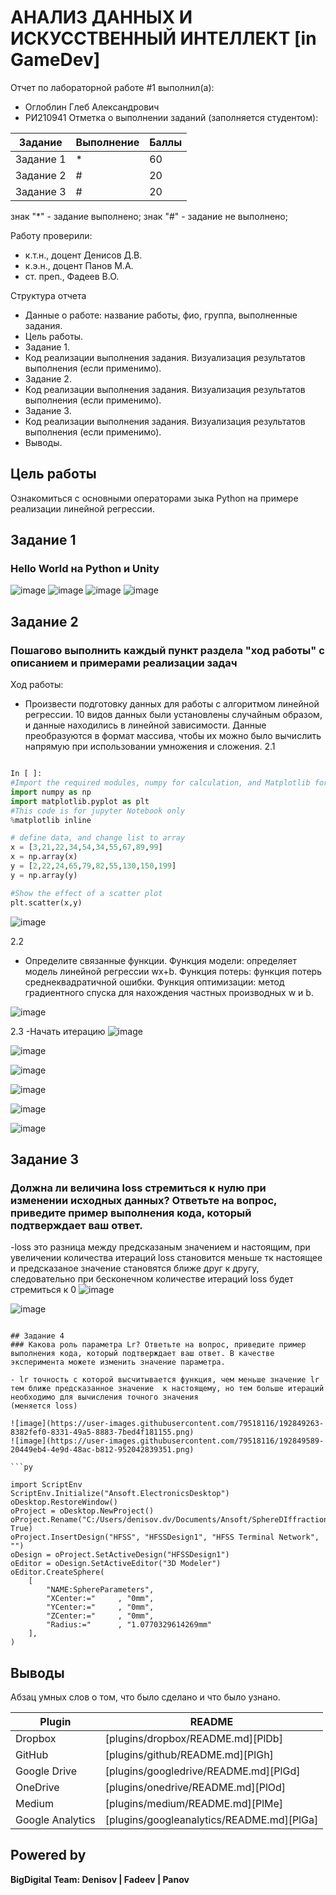 # АНАЛИЗ ДАННЫХ И ИСКУССТВЕННЫЙ ИНТЕЛЛЕКТ [in GameDev]
Отчет по лабораторной работе #1 выполнил(а):
- Оглоблин Глеб Александрович
- РИ210941
Отметка о выполнении заданий (заполняется студентом):

| Задание | Выполнение | Баллы |
| ------ | ------ | ------ |
| Задание 1 | * | 60 |
| Задание 2 | # | 20 |
| Задание 3 | # | 20 |

знак "*" - задание выполнено; знак "#" - задание не выполнено;

Работу проверили:
- к.т.н., доцент Денисов Д.В.
- к.э.н., доцент Панов М.А.
- ст. преп., Фадеев В.О.

Структура отчета

- Данные о работе: название работы, фио, группа, выполненные задания.
- Цель работы.
- Задание 1.
- Код реализации выполнения задания. Визуализация результатов выполнения (если применимо).
- Задание 2.
- Код реализации выполнения задания. Визуализация результатов выполнения (если применимо).
- Задание 3.
- Код реализации выполнения задания. Визуализация результатов выполнения (если применимо).
- Выводы.

## Цель работы
Ознакомиться с основными операторами зыка Python на примере реализации линейной регрессии.

## Задание 1
### Hello World на Python и Unity
![image](https://user-images.githubusercontent.com/79518116/192587228-34c4bfcf-5597-44b6-bc25-c150c77e48d9.png)
![image](https://user-images.githubusercontent.com/79518116/192587486-dc00b672-1acc-4a1c-8137-3673dca26472.png)
![image](https://user-images.githubusercontent.com/79518116/192587562-19c14e5f-bbfb-4426-8595-f54b1e30742e.png)
![image](https://user-images.githubusercontent.com/79518116/192587675-44e4bbb4-0aab-4e56-97cd-1729567f5018.png)



## Задание 2
### Пошагово выполнить каждый пункт раздела "ход работы" с описанием и примерами реализации задач
Ход работы:
- Произвести подготовку данных для работы с алгоритмом линейной регрессии. 10 видов данных были установлены случайным образом, и данные находились в линейной зависимости. Данные преобразуются в формат массива, чтобы их можно было вычислить напрямую при использовании умножения и сложения.
2.1

```py

In [ ]:
#Import the required modules, numpy for calculation, and Matplotlib for drawing
import numpy as np
import matplotlib.pyplot as plt
#This code is for jupyter Notebook only
%matplotlib inline

# define data, and change list to array
x = [3,21,22,34,54,34,55,67,89,99]
x = np.array(x)
y = [2,22,24,65,79,82,55,130,150,199]
y = np.array(y)

#Show the effect of a scatter plot
plt.scatter(x,y)

```
![image](https://user-images.githubusercontent.com/79518116/192839375-bdeb99ab-5c41-42ad-b9df-f5971cd9d810.png)

2.2
- Определите связанные функции. Функция модели: определяет модель линейной регрессии wx+b. Функция потерь: функция потерь среднеквадратичной ошибки. Функция оптимизации: метод градиентного спуска для нахождения частных производных w и b.

![image](https://user-images.githubusercontent.com/79518116/192843057-397f4279-bc3f-4117-9a40-6e3f71aca199.png)

2.3
-Начать итерацию
![image](https://user-images.githubusercontent.com/79518116/192843923-4921f27a-2f4d-4e5d-9101-302f6858a006.png)

![image](https://user-images.githubusercontent.com/79518116/192844308-49806504-f543-41de-a400-1622d7411f5d.png)

![image](https://user-images.githubusercontent.com/79518116/192844464-15778c68-1320-4070-94cb-7fcbb1834f5c.png)

![image](https://user-images.githubusercontent.com/79518116/192844581-bb2898b8-4753-41a9-9dbb-801054e2c662.png)

![image](https://user-images.githubusercontent.com/79518116/192844703-8fc00bea-2280-4207-8aef-22e1893d8a43.png)

![image](https://user-images.githubusercontent.com/79518116/192844793-193a3579-0255-4b1c-bbb1-af25bda0362b.png)


## Задание 3
### Должна ли величина loss стремиться к нулю при изменении исходных данных? Ответьте на вопрос, приведите пример выполнения кода, который подтверждает ваш ответ.

-loss это разница между предсказаным значением и настоящим, при увеличении количества итераций loss становится меньше тк настоящее и предсказаное значение становятся ближе друг к другу, следовательно при бесконечном количестве итераций loss будет стремиться к 0
![image](https://user-images.githubusercontent.com/79518116/192847802-f52ba610-0ffb-4ded-80f7-b0b1e527af80.png)

![image](https://user-images.githubusercontent.com/79518116/192847872-d2410832-f182-4ba3-93e7-1fa18a88347c.png)


```

## Задание 4
### Какова роль параметра Lr? Ответьте на вопрос, приведите пример выполнения кода, который подтверждает ваш ответ. В качестве эксперимента можете изменить значение параметра.

- lr точность с которой высчитывается функция, чем меньше значение lr тем ближе предсказанное значение  к настоящему, но тем больше итераций необходимо для вычисления точного значения
(меняется loss)

![image](https://user-images.githubusercontent.com/79518116/192849263-8382fef0-8331-49a5-8883-7bed4f181155.png)
![image](https://user-images.githubusercontent.com/79518116/192849589-20449eb4-4e9d-48ac-b812-952042839351.png)

```py

import ScriptEnv
ScriptEnv.Initialize("Ansoft.ElectronicsDesktop")
oDesktop.RestoreWindow()
oProject = oDesktop.NewProject()
oProject.Rename("C:/Users/denisov.dv/Documents/Ansoft/SphereDIffraction.aedt", True)
oProject.InsertDesign("HFSS", "HFSSDesign1", "HFSS Terminal Network", "")
oDesign = oProject.SetActiveDesign("HFSSDesign1")
oEditor = oDesign.SetActiveEditor("3D Modeler")
oEditor.CreateSphere(
	[
		"NAME:SphereParameters",
		"XCenter:="		, "0mm",
		"YCenter:="		, "0mm",
		"ZCenter:="		, "0mm",
		"Radius:="		, "1.0770329614269mm"
	], 
)

```

## Выводы

Абзац умных слов о том, что было сделано и что было узнано.

| Plugin | README |
| ------ | ------ |
| Dropbox | [plugins/dropbox/README.md][PlDb] |
| GitHub | [plugins/github/README.md][PlGh] |
| Google Drive | [plugins/googledrive/README.md][PlGd] |
| OneDrive | [plugins/onedrive/README.md][PlOd] |
| Medium | [plugins/medium/README.md][PlMe] |
| Google Analytics | [plugins/googleanalytics/README.md][PlGa] |

## Powered by

**BigDigital Team: Denisov | Fadeev | Panov**
